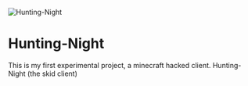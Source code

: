 ![Hunting-Night](https://user-images.githubusercontent.com/88904139/136265517-b5d5f11b-2c40-484a-b472-f4c4079d8ec0.png)
# Hunting-Night
This is my first experimental project, a minecraft hacked client. Hunting-Night (the skid client)
